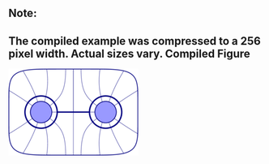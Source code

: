 Note:
-----
The compiled example was compressed to a 256
pixel width. Actual sizes vary.
Compiled Figure
---------------
![Example](Homotopy_Two_Circles_and_String.png)
